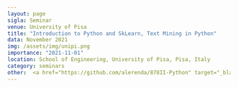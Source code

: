 ```yaml
---
layout: page
sigla: Seminar
venue: University of Pisa
title: "Introduction to Python and SkLearn, Text Mining in Python"
data: November 2021
img: /assets/img/unipi.png
importance: "2021-11-01"
location: School of Engineering, University of Pisa, Pisa, Italy
category: seminars
other: 	<a href="https://github.com/alerenda/878II-Python" target="_blank" title="GitHub"><i class="fab fa-github"></i></a>
---
```





